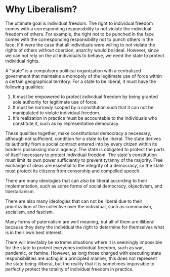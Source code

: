 # Why Liberalism?
The ultimate goal is individual freedom.
The right to individual freedom comes with a corresponding responsibility to not violate the individual freedom of others.
For example, the right not to be punched in the face comes with the corresponding responsibility not to punch others in the face.
If it were the case that all individuals were willing to not violate the rights of others without coercion, anarchy would be ideal.
However, since we can not rely on the all individuals to behave, we need the state to protect individual rights.

A "state" is a compulsory political organization with a centralized government that maintains a monopoly of the legitimate use of force within a certain geographical territory.
For a state to be liberal, it must have the following qualities:

1. It must be empowered to protect individual freedom by being granted sole authority for legitimate use of force.
2. It must be narrowly scoped by a constitution such that it can not be manipulated to violate individual freedom.
3. It's realization in practice must be accountable to the individuals who constitute it, such as by representative democracy.

These qualities together, make constitutional democracy a necessary, although not sufficient, condition for a state to be liberal.
The state derives its authority from a social contract entered into by every citizen within its borders possessing moral agency.
The state is obligated to protect the parts of itself necessary to protect individual freedom.
The state's constitution must limit its own power sufficiently to prevent tyranny of the majority.
Free exchange of ideas are essential to the integrity of a democracy, so the state must protect its citizens from censorship and compelled speech.

There are many ideologies that can also be liberal according to their implementation, such as some forms of social democracy, objectivism, and libertarianism.

There are also many ideologies that can not be liberal due to their prioritization of the collective over the individual, such as communism, socialism, and fascism.

Many forms of paternalism are well meaning, but all of them are illiberal because they deny the individual the right to determine for themselves what is in their own best interest.

There will inevitably be extreme situations where it is seemingly impossible for the state to protect everyones individual freedom, such as war, pandemic, or famine.  However, as long those charged with executing state responsibilities are acting in a principled manner, this does not represent the state being illiberal, but the reality that it is sometimes impossible to perfectly protect the totality of individual freedom in practice.